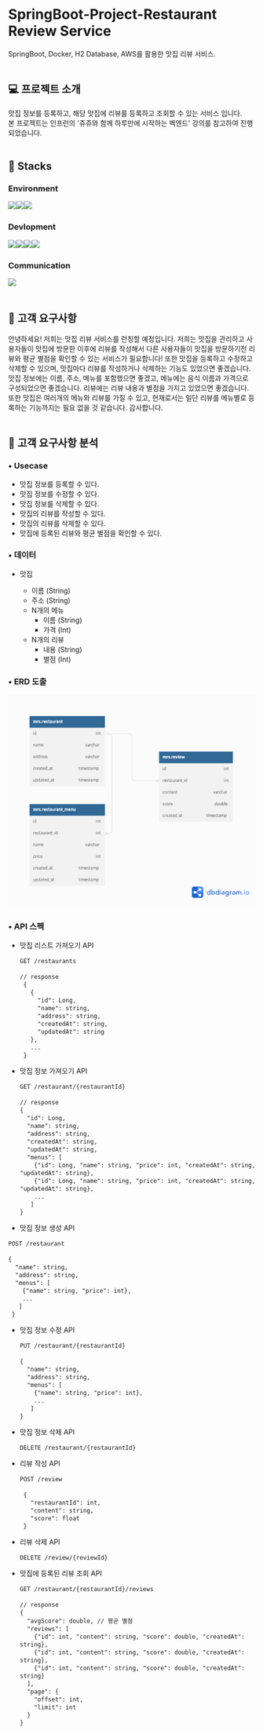 # SpringBoot-Project-Restaurant Review Service
SpringBoot, Docker, H2 Database, AWS를 활용한 맛집 리뷰 서비스.
<br></br>

## 💻 프로젝트 소개
맛집 정보를 등록하고, 해당 맛집에 리뷰를 등록하고 조회할 수 있는 서비스 입니다.<br>
본 프로젝트는 인프런의 '쥬쥬와 함께 하루만에 시작하는 벡엔드' 강의를 참고하여 진행되었습니다.
<br></br>

## 📌 Stacks


### Environment

<img src="https://img.shields.io/badge/intellijidea-0062AD?style=for-the-badge&logo=intellijidea&logoColor=white"><img src="https://img.shields.io/badge/postman-FF6C37?style=for-the-badge&logo=postman&logoColor=white"><img src="https://img.shields.io/badge/github-181717?style=for-the-badge&logo=github&logoColor=white">


### Devlopment
<img src="https://img.shields.io/badge/springboot-6DB33F?style=for-the-badge&logo=springboot&logoColor=white"><img src="https://img.shields.io/badge/docker-2496ED?style=for-the-badge&logo=docker&logoColor=white"><img src="https://img.shields.io/badge/amazonaws-232F3E?style=for-the-badge&logo=amazonaws&logoColor=white"><img src="https://img.shields.io/badge/h2 database-777BB4?style=for-the-badge&logo=h2database&logoColor=white">

### Communication
<img src="https://img.shields.io/badge/notion-44C1C5?style=for-the-badge&logo=notion&logoColor=white">
<br></br>

## 📢 고객 요구사항
안녕하세요! 저희는 맛집 리뷰 서비스를 런칭할 예정입니다. 저희는 맛집을 관리하고 사용자들이 맛집에 방문한 이후에 리뷰를 작성해서 다른 사용자들이 맛집을 방문하기전 리뷰와 평균 별점을 확인할 수 있는 서비스가 필요합니다! 또한 맛집을 등록하고 수정하고 삭제할 수 있으며, 맛집마다 리뷰를 작성하거나 삭제하는 기능도 있었으면 좋겠습니다. 
<br>
맛집 정보에는 이름, 주소, 메뉴를 포함했으면 좋겠고, 메뉴에는 음식 이름과 가격으로 구성되었으면 좋겠습니다. 리뷰에는 리뷰 내용과 별점을 가지고 있었으면 좋겠습니다. 또한 맛집은 여러개의 메뉴와 리뷰를 가질 수 있고, 현재로서는 일단 리뷰를 메뉴별로 등록하는 기능까지는 필요 없을 것 같습니다. 감사합니다.
<br></br>

## 🔎 고객 요구사항 분석

### • Usecase

- 맛집 정보를 등록할 수 있다.
- 맛집 정보를 수정할 수 있다.
- 맛집 정보를 삭제할 수 있다.
- 맛집의 리뷰를 작성할 수 있다.
- 맛집의 리뷰를 삭제할 수 있다.
- 맛집에 등록된 리뷰와 평균 별점을 확인할 수 있다.

### • 데이터

- 맛집
 
  - 이름 (String)
  - 주소 (String)
  - N개의 메뉴
    - 이름 (String)
    - 가격 (Int)
  - N개의 리뷰
    - 내용 (String)
    - 별점 (Int)

### • ERD 도출

![ERD](./images/ERD.png)

### • API 스펙

 - 맛집 리스트 가져오기 API
   ``` 
   GET /restaurants
       
   // response
    {
      {
        "id": Long,
        "name": string,
        "address": string,
        "createdAt": string,
        "updatedAt": string
      },
      ...
    } 
     ```
 - 맛집 정보 가져오기 API
   ```
   GET /restaurant/{restaurantId}

   // response
   {
     "id": Long,
     "name": string,
     "address": string,
     "createdAt": string,
     "updatedAt": string,
     "menus": [
       {"id": Long, "name": string, "price": int, "createdAt": string, "updatedAt": string},
       {"id": Long, "name": string, "price": int, "createdAt": string, "updatedAt": string},
       ...
      ]
   }
   ```
 -  맛집 정보 생성 API
   ```
   POST /restaurant

   {
     "name": string,
     "address": string,
     "menus": [
       {"name": string, "price": int},
       ...
      ]
    }
   ```
 - 맛집 정보 수정 API 
   ```
   PUT /restaurant/{restaurantId}
   
   {
     "name": string,
     "address": string,
     "menus": [
       {"name": string, "price": int},
       ...
      ]
   }
   ```
 - 맛집 정보 삭제 API  
   ```
   DELETE /restaurant/{restaurantId}
   ```
 - 리뷰 작성 API 
   ```
   POST /review
    
    {
      "restaurantId": int,
      "content": string,
      "score": float
    }
   ```
 - 리뷰 삭제 API
   ```
   DELETE /review/{reviewId}
   ```
 - 맛집에 등록된 리뷰 조회 API
   ```
   GET /restaurant/{restaurantId}/reviews

   // response
   {
     "avgScore": double, // 평균 별점
     "reviews": [
       {"id": int, "content": string, "score": double, "createdAt": string},
       {"id": int, "content": string, "score": double, "createdAt": string},
       {"id": int, "content": string, "score": double, "createdAt": string}
     ],
     "page": {
       "offset": int,
       "limit": int
     }
   }
   ```
   








 


